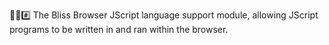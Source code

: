 🌳️🌐️#️⃣️ The Bliss Browser JScript language support module, allowing JScript programs to be written in and ran within the browser.
